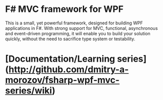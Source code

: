   
# F# MVC framework for WPF

This is a small, yet powerful framework, designed for building WPF applications in F#. With strong support for MVC, functional, asynchronous and event-driven programming, it will enable you to build your solution quickly, without the need to sacrifice type system or testability.

# [Documentation/Learning series] (http://github.com/dmitry-a-morozov/fsharp-wpf-mvc-series/wiki)
